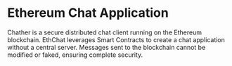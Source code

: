 # Ethereum Chat Application
Chather is a secure distributed chat client running on the Ethereum blockchain. EthChat leverages Smart Contracts to create a chat application without a central server. Messages sent to the blockchain cannot be modified or faked, ensuring complete security.
